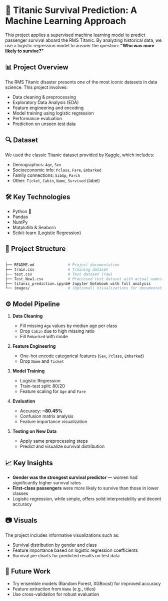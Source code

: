 

# 🚢 Titanic Survival Prediction: A Machine Learning Approach

This project applies a supervised machine learning model to predict passenger survival aboard the RMS Titanic. By analyzing historical data, we use a logistic regression model to answer the question: **"Who was more likely to survive?"**

## 📊 Project Overview

The RMS Titanic disaster presents one of the most iconic datasets in data science. This project involves:

- Data cleaning & preprocessing  
- Exploratory Data Analysis (EDA)  
- Feature engineering and encoding  
- Model training using logistic regression  
- Performance evaluation  
- Prediction on unseen test data

## 🔍 Dataset

We used the classic Titanic dataset provided by [Kaggle](https://www.kaggle.com/competitions/titanic/data), which includes:

- Demographics: `Age`, `Sex`
- Socioeconomic info: `Pclass`, `Fare`, `Embarked`
- Family connections: `SibSp`, `Parch`
- Other: `Ticket`, `Cabin`, `Name`, `Survived` (label)

## 🛠️ Key Technologies

- Python 🐍
- Pandas
- NumPy
- Matplotlib & Seaborn
- Scikit-learn (Logistic Regression)

## 📁 Project Structure

```bash
.
├── README.md               # Project documentation
├── train.csv               # Training dataset
├── test.csv                # Test dataset (raw)
├── Test_New1.csv           # Processed test dataset with actual names
├── titanic_prediction.ipynb# Jupyter Notebook with full analysis
└── images/                 # (Optional) Visualizations for documentation
```

## ⚙️ Model Pipeline

1. **Data Cleaning**  
   - Fill missing `Age` values by median age per class  
   - Drop `Cabin` due to high missing ratio  
   - Fill `Embarked` with mode

2. **Feature Engineering**  
   - One-hot encode categorical features (`Sex`, `Pclass`, `Embarked`)  
   - Drop `Name` and `Ticket`

3. **Model Training**  
   - Logistic Regression  
   - Train-test split: 80/20  
   - Feature scaling for `Age` and `Fare`

4. **Evaluation**  
   - Accuracy: **~80.45%**  
   - Confusion matrix analysis  
   - Feature importance visualization

5. **Testing on New Data**  
   - Apply same preprocessing steps  
   - Predict and visualize survival distribution

## 📈 Key Insights

- **Gender was the strongest survival predictor** — women had significantly higher survival rates  
- **First-class passengers** were more likely to survive than those in lower classes  
- Logistic regression, while simple, offers solid interpretability and decent accuracy  

## 📷 Visuals

The project includes informative visualizations such as:

- Survival distribution by gender and class  
- Feature importance based on logistic regression coefficients  
- Survival pie charts for predicted results on test data

## 🧠 Future Work

- Try ensemble models (Random Forest, XGBoost) for improved accuracy  
- Feature extraction from `Name` (e.g., titles)  
- Use cross-validation for robust evaluation  

